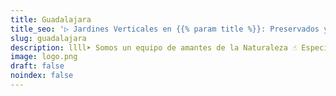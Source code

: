 ```yaml
---
title: Guadalajara
title_seo: '▷ Jardines Verticales en {{% param title %}}: Preservados y Artificales'
slug: guadalajara
description: llll➤ Somos un equipo de amantes de la Naturaleza ☝ Especializadas en Diseño de Interiores con Jardines Verticales en {{% param title %}}.
image: logo.png
draft: false
noindex: false
---
```

